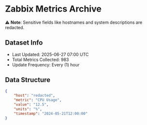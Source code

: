# Zabbix Metrics Archive

⚠️ **Note**: Sensitive fields like hostnames and system descriptions are redacted.

## Dataset Info
- Last Updated: 2025-06-27 07:00 UTC
- Total Metrics Collected: 983
- Update Frequency: Every (1) hour

## Data Structure
```json
{
    "host": "redacted",
    "metric": "CPU Usage",
    "value": "12.5",
    "units": "%",
    "timestamp": "2024-05-21T12:00:00"
}
```

